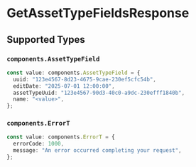 # GetAssetTypeFieldsResponse


## Supported Types

### `components.AssetTypeField`

```typescript
const value: components.AssetTypeField = {
  uuid: "123e4567-8d23-4675-9cae-230ef5cfc54b",
  editDate: "2025-07-01 12:00:00",
  assetTypeUuid: "123e4567-90d3-40c0-a9dc-230efff1840b",
  name: "<value>",
};
```

### `components.ErrorT`

```typescript
const value: components.ErrorT = {
  errorCode: 1000,
  message: "An error occurred completing your request",
};
```

